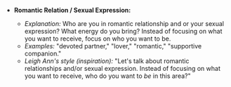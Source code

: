 - **Romantic Relation / Sexual Expression:**

  - *Explanation:* Who are you in romantic relationship and or your sexual expression? What energy do you bring? Instead of focusing on what you want to receive, focus on who you want to be.
  - *Examples:* "devoted partner," "lover," "romantic," "supportive companion."
  - *Leigh Ann's style (inspiration):* "Let's talk about romantic relationships and/or sexual expression. Instead of focusing on what you want to receive, who do you want to *be* in this area?"